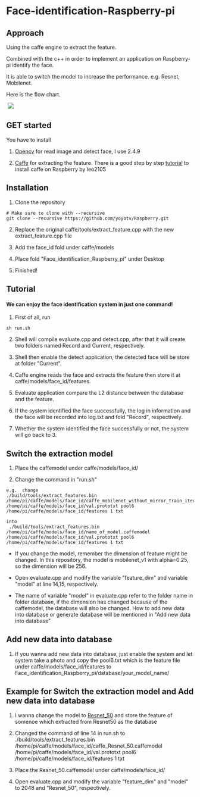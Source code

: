 # Face-identification-Raspberry-pi


## Approach 

Using the caffe engine to extract the feature.

Combined with the c++ in order to implement an application on Raspberry-pi identify the face.

It is able to switch the model to increase the performance. e.g. Resnet, Mobilenet.

Here is the flow chart.

   <img src="https://raw.githubusercontent.com/yoyotv/Raspberry/master/pictures/flow_chart.jpg" >
  
## GET started

You have to install

1. [Opencv](https://opencv.org/)  for read image and detect face, I use 2.4.9

2.  [Caffe](https://caffe.berkeleyvision.org/) for extracting the feature. There is a good step by step [tutorial](https://github.com/leo2105/Caffe-installation-Raspberry-Pi-3)  to install caffe on Raspberry by leo2105

## Installation

1. Clone the repository
  ```Shell
  # Make sure to clone with --recursive
  git clone --recursive https://github.com/yoyotv/Raspberry.git
  ```
2. Replace the original caffe/tools/extract_feature.cpp with the new extract_feature.cpp file

3. Add the face_id fold under caffe/models

4. Place fold "Face_identification_Raspberry_pi" under Desktop

5. Finished!

## Tutorial

#### We can enjoy the face identification system in just one command!

1. First of all, run

```
sh run.sh
```
2. Shell will compile evaluate.cpp and detect.cpp, after that it will create two folders named Record and Current, respectively.

3. Shell then enable the detect application, the detected face will be store at folder "Current".

4. Caffe engine reads the face and extracts the feature then store it at caffe/models/face_id/features.

5. Evaluate application compare the L2 distance between the database and the feature.

6. If the system identified the face successfully, the log in information and the face will be recorded into log.txt and fold "Record", respectively.

7. Whether the system identified the face successfully or not, the system will go back to 3.


## Switch the extraction model 

1. Place the caffemodel under caffe/models/face_id/

2. Change the command in "run.sh"
```
e.g.  change
./build/tools/extract_features.bin /home/pi/caffe/models/face_id/caffe_mobilenet_without_mirror_train_iter_220000.caffemodel /home/pi/caffe/models/face_id/val.prototxt pool6 /home/pi/caffe/models/face_id/features 1 txt
```
```
into
 ./build/tools/extract_features.bin /home/pi/caffe/models/face_id/name_of_model.caffemodel /home/pi/caffe/models/face_id/val.prototxt pool6 /home/pi/caffe/models/face_id/features 1 txt
```

* If you change the model, remember the dimension of feature might be changed. In this repository, the model is mobilenet_v1 with alpha=0.25, so the dimension will be 256.

* Open evaluate.cpp and modify the variable "feature_dim" and variable "model" at line 14,15, respectively.

* The name of variable "model" in evaluate.cpp refer to the folder name in folder database, if the dimension has changed because of the caffemodel, the database will also be changed. How to add new data into database or generate database will be mentioned in "Add new data into database"

## Add new data into database

1. If you wanna add new data into database, just enable the system and let system take a photo and copy the pool6.txt which is the feature file under caffe/models/face_id/features to Face_identification_Raspberry_pi/database/your_model_name/

## Example for Switch the extraction model and Add new data into database

1. I wanna change the model to [Resnet_50](https://github.com/KaimingHe/deep-residual-networks/blob/master/prototxt/ResNet-50-deploy.prototxt) and store the feature of somenoe which extracted from Resnet50 as the database

2. Changed the command of line 14 in run.sh to ./build/tools/extract_features.bin /home/pi/caffe/models/face_id/caffe_Resnet_50.caffemodel /home/pi/caffe/models/face_id/val.prototxt pool6 /home/pi/caffe/models/face_id/features 1 txt
 
3. Place the Resnet_50.caffemodel under caffe/models/face_id/

4. Open evaluate.cpp and modify the variable "feature_dim" and "model" to 2048 and "Resnet_50", respectively.




